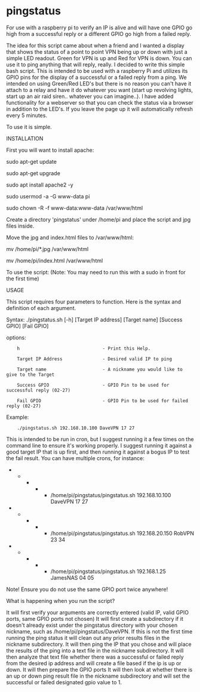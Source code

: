 # pingstatus
For use with a raspberry pi to verify an IP is alive and will have one GPIO go high from a successful reply or a different GPIO go high from a failed reply.

The idea for this script came about when a friend and I wanted a display that shows the status of a point to point VPN being up or down with just a simple LED readout. Green for VPN is up and Red for VPN is down. You can use it to ping anything that will reply, really. I decided to write this simple bash script. This is intended to be used with a raspberry Pi and utilizes its GPIO pins for the display of a successful or a failed reply from a ping. We intended on using Green/Red LED's but there is no reason you can't have it attach to a relay and have it do whatever you want (start up revolving lights, start up an air raid siren.. whatever you can imagine..). I have added functionality for a webserver so that you can check the status via a browser in addition to the LED's. If you leave the page up it will automatically refresh every 5 minutes.

To use it is simple. 

INSTALLATION

First you will want to install apache:

sudo apt-get update

sudo apt-get upgrade

sudo apt install apache2 -y

sudo usermod -a -G www-data pi

sudo chown -R -f www-data:www-data /var/www/html

Create a directory 'pingstatus' under /home/pi and place the script and jpg files inside. 

Move the jpg and index.html files to /var/www/html:

mv /home/pi/*.jpg /var/www/html

mv /home/pi/index.html /var/www/html

To use the script:
(Note: You may need to run this with a sudo in front for the first time)

USAGE

This script requires four parameters to function. Here is the
syntax and definition of each argument.

Syntax: ./pingstatus.sh [-h] [Target IP address] [Target name] [Success GPIO] [Fail GPIO]

  options:
  
        h                               - Print this Help.
        
        Target IP Address               - Desired valid IP to ping
        
        Target name                     - A nickname you would like to give to the Target
        
        Success GPIO                    - GPIO Pin to be used for successful reply (02-27)
        
        Fail GPIO                       - GPIO Pin to be used for failed reply (02-27)
        

  Example:

        ./pingstatus.sh 192.168.10.100 DaveVPN 17 27
       
This is intended to be run in cron, but I suggest running it a few times on the command line to ensure it's working properly. I suggest running it against a good target IP that is up first, and then running it against a bogus IP to test the fail result. You can have multiple crons, for instance:

* * * * * /home/pi/pingstatus/pingstatus.sh 192.168.10.100 DaveVPN 17 27
* * * * * /home/pi/pingstatus/pingstatus.sh 192.168.20.150 RobVPN 23 34
* * * * * /home/pi/pingstatus/pingstatus.sh 192.168.1.25 JamesNAS 04 05

Note! Ensure you do not use the same GPIO port twice anywhere! 

What is happening when you run the script? 

It will first verify your arguments are correctly entered (valid IP, valid GPIO ports, same GPIO ports not chosen)
It will first create a subdirectory if it doesn't already exist under the pingstatus directory with your chosen nickname, such as /home/pi/pingstatus/DaveVPN.
If this is not the first time running the ping status it will clean out any prior results files in the nickname subdirectory.
It will then ping the IP that you chose and will place the results of the ping into a text file in the nickname subdirectory.
It will then analyze that text file whether there was a successful or failed reply from the desired ip address and will create a file based if the ip is up or down.
It will then prepare the GPIO ports
It will then look at whether there is an up or down ping result file in the nickname subdirectory and will set the successful or failed designated gpio value to 1.






